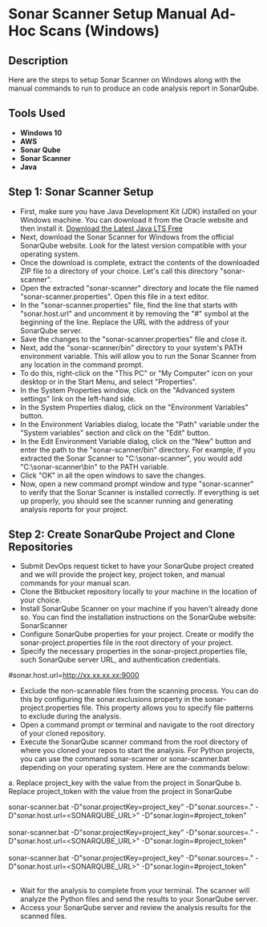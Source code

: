 <h1>Sonar Scanner Setup Manual Ad-Hoc Scans (Windows)</h1>

<h2>Description</h2>
Here are the steps to setup Sonar Scanner on Windows along with the manual commands to run to produce an code analysis report in SonarQube.
<br />

<h2>Tools Used </h2>

- <b>Windows 10</b> 
- <b>AWS</b>
- <b>Sonar Qube</b>
- <b>Sonar Scanner</b>
- <b>Java</b>

<h2>Step 1: Sonar Scanner Setup</h2>

- First, make sure you have Java Development Kit (JDK) installed on your Windows machine. You can download it from the Oracle website and then install it. [Download the Latest Java LTS Free ](https://www.oracle.com/java/technologies/downloads/#java11)
- Next, download the Sonar Scanner for Windows from the official SonarQube website. Look for the latest version compatible with your operating system.
- Once the download is complete, extract the contents of the downloaded ZIP file to a directory of your choice. Let's call this directory "sonar-scanner".
- Open the extracted "sonar-scanner" directory and locate the file named "sonar-scanner.properties". Open this file in a text editor.
- In the "sonar-scanner.properties" file, find the line that starts with "sonar.host.url" and uncomment it by removing the "#" symbol at the beginning of the line. Replace the URL with the address of your SonarQube server.
- Save the changes to the "sonar-scanner.properties" file and close it.
- Next, add the "sonar-scanner/bin" directory to your system's PATH environment variable. This will allow you to run the Sonar Scanner from any location in the command prompt.
- To do this, right-click on the "This PC" or "My Computer" icon on your desktop or in the Start Menu, and select "Properties".
- In the System Properties window, click on the "Advanced system settings" link on the left-hand side.
- In the System Properties dialog, click on the "Environment Variables" button.
- In the Environment Variables dialog, locate the "Path" variable under the "System variables" section and click on the "Edit" button.
- In the Edit Environment Variable dialog, click on the "New" button and enter the path to the "sonar-scanner/bin" directory. For example, if you extracted the Sonar Scanner to "C:\sonar-scanner", you would add "C:\sonar-scanner\bin" to the PATH variable.
- Click "OK" in all the open windows to save the changes.
- Now, open a new command prompt window and type "sonar-scanner" to verify that the Sonar Scanner is installed correctly. If everything is set up properly, you should see the scanner running and generating analysis reports for your project.

<h2>Step 2: Create SonarQube Project and Clone Repositories</h2>

- Submit DevOps request ticket to have your SonarQube project created and we will provide the project key, project token, and manual commands for your manual scan.
- Clone the Bitbucket repository locally to your machine in the location of your choice.
- Install SonarQube Scanner on your machine if you haven't already done so. You can find the installation instructions on the SonarQube website: SonarScanner 
- Configure SonarQube properties for your project. Create or modify the sonar-project.properties file in the root directory of your project.
- Specify the necessary properties in the sonar-project.properties file, such SonarQube server URL, and authentication credentials.

#sonar.host.url=http://xx.xx.xx.xx:9000
 
- Exclude the non-scannable files from the scanning process. You can do this by configuring the sonar.exclusions property in the sonar-project.properties file. This property allows you to specify file patterns to exclude during the analysis.
- Open a command prompt or terminal and navigate to the root directory of your cloned repository.
- Execute the SonarQube scanner command from the root directory of where you cloned your repos to start the analysis. For Python projects, you can use the command sonar-scanner or sonar-scanner.bat depending on your operating system. Here are the commands below:

a. Replace project_key with the value from the project in SonarQube
b. Replace project_token with the value from the project in SonarQube

sonar-scanner.bat -D"sonar.projectKey=project_key" -D"sonar.sources=." -D"sonar.host.url=<SONARQUBE_URL>" -D"sonar.login=#project_token"<br><br>
sonar-scanner.bat -D"sonar.projectKey=project_key" -D"sonar.sources=." -D"sonar.host.url=<SONARQUBE_URL>" -D"sonar.login=#project_token"<br><br>
sonar-scanner.bat -D"sonar.projectKey=project_key" -D"sonar.sources=." -D"sonar.host.url=<SONARQUBE_URL>" -D"sonar.login=#project_token"<br><br>

- Wait for the analysis to complete from your terminal. The scanner will analyze the Python files and send the results to your SonarQube server.
- Access your SonarQube server and review the analysis results for the scanned files.
